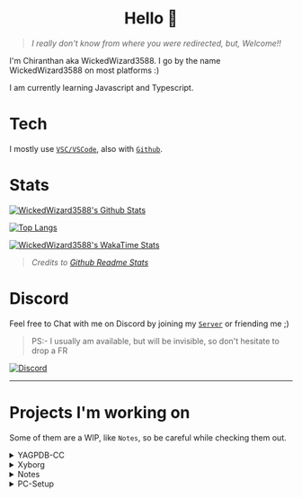 <h1 align = "center">Hello 👋</h1>

> _I really don't know from where you were redirected, but, Welcome!!_

I'm Chiranthan aka WickedWizard3588. I go by the name WickedWizard3588 on most platforms :)

I am currently learning Javascript and Typescript.

# Tech

I mostly use [`VSC/VSCode`](https://code.visualstudio.com/), also with [`Github`](https://github.com/).


# Stats

[![WickedWizard3588's Github Stats](https://github-readme-stats.vercel.app/api?username=WickedWizard3588&count_private=true&theme=dark)](https://github.com/WickedWizard3588)

[![Top Langs](https://github-readme-stats.vercel.app/api/top-langs/?username=WickedWizard3588&theme=dark&layout=compact)](https://github.com/WickedWizard3588)

[![WickedWizard3588's WakaTime Stats](https://github-readme-stats.vercel.app/api/wakatime?username=e8c397a1-a854-4330-8f26-3a692c5f6173&layout=compact&theme=dark&custom_title=Weekly%20Stats)](https://github.com/WickedWizard3588)

> _Credits to [Github Readme Stats](https://github.com/anuraghazra/github-readme-stats)_

# Discord

Feel free to Chat with me on Discord by joining my [`Server`](https://dsc.gg/gamerscorner) or friending me ;)

> PS:- I usually am available, but will be invisible, so don't hesitate to drop a FR

[![Discord](https://discord.c99.nl/widget/theme-3/719421577086894101.png)](https://discord.com/users/719421577086894101)

---

# Projects I'm working on
Some of them are a WIP, like `Notes`, so be careful while checking them out.
<details>
    <summary>YAGPDB-CC</summary>
    <br>
        Custom Commands for YAGPDB, or <code>Yet Another General Purpose Discord Bot</code> on Discord. (Obviously)
    <br>
</details>
<details>
    <summary>Xyborg</summary>
    <br>
        Xyborg, a multi-functional Discord Bot I'm working on. It is still in Beta Stage and not even halfway completed. Around 15 commands, including Owner Only ones. You can invite it <a href = "https://dsc.gg/invitexyborg" target = "_blank">here</a> and find the Support Server <a href = "https://dsc.gg/xyborg" target = "_blank">here</a>.
    <br>
</details>
<details>
    <summary>Notes</summary>
    <br>
        An online Express app hosted on <code>localhost</code> that helps to store and remove your notes
    <br>
</details>
<details>
    <summary>PC-Setup</summary>
    <br>
        An install script that uses Chocolatey, to install all of your PC apps back again using Chocolatey.<br>
        Windows only
    <br>
</details>

